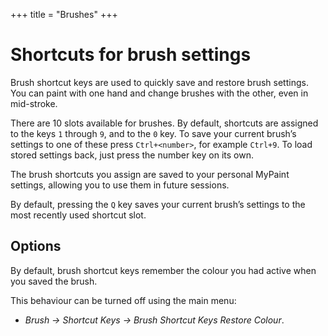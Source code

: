 +++
title = "Brushes"
+++

# Shortcuts for brush settings
Brush shortcut keys are used to quickly save and restore brush settings. You can paint with one hand and change brushes
with the other, even in mid-stroke.

There are 10 slots available for brushes. By default, shortcuts are assigned to the keys `1` through `9`, and to the `0`
key. To save your current brush’s settings to one of these press `Ctrl+<number>`, for example `Ctrl+9`. To load stored
settings back, just press the number key on its own.

The brush shortcuts you assign are saved to your personal MyPaint settings, allowing you to use them in future sessions.

By default, pressing the `Q` key saves your current brush’s settings to the most recently used shortcut slot.

## Options
By default, brush shortcut keys remember the colour you had active when you saved the brush.

This behaviour can be turned off using the main menu:
- _Brush → Shortcut Keys → Brush Shortcut Keys Restore Colour_.

